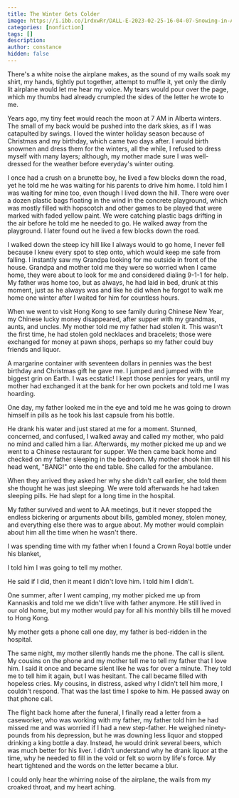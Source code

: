 ```yaml
---
title: The Winter Gets Colder
image: https://i.ibb.co/1rdxwRr/DALL-E-2023-02-25-16-04-07-Snowing-in-Alberta-Watercolor-1.png
categories: [nonfiction]
tags: []
description: 
author: constance
hidden: false
---
```


There's a white noise the airplane makes, as the sound of my wails soak my shirt, my hands, tightly put together, attempt to muffle it, yet only the dimly lit airplane would let me hear my voice. My tears would pour over the page, which my thumbs had already crumpled the sides of the letter he wrote to me.

Years ago, my tiny feet would reach the moon at 7 AM in Alberta winters. The small of my back would be pushed into the dark skies, as if I was catapulted by swings. I loved the winter holiday season because of Christmas and my birthday, which came two days after. I would birth snowmen and dress them for the winters, all the while, I refused to dress myself with many layers; although, my mother made sure I was well-dressed for the weather before everyday's winter outing.

I once had a crush on a brunette boy, he lived a few blocks down the road, yet he told me he was waiting for his parents to drive him home. I told him I was waiting for mine too, even though I lived down the hill. There were over a dozen plastic bags floating in the wind in the concrete playground, which was mostly filled with hopscotch and other games to be played that were marked with faded yellow paint. We were catching plastic bags drifting in the air before he told me he needed to go. He walked away from the playground. I later found out he lived a few blocks down the road.

I walked down the steep icy hill like I always would to go home, I never fell because I knew every spot to step onto, which would keep me safe from falling. I instantly saw my Grandpa looking for me outside in front of the house. Grandpa and mother told me they were so worried when I came home, they were about to look for me and considered dialing 9-1-1 for help. My father was home too, but as always, he had laid in bed, drunk at this moment, just as he always was and like he did when he forgot to walk me home one winter after I waited for him for countless hours.

When we went to visit Hong Kong to see family during Chinese New Year, my Chinese lucky money disappeared, after supper with my grandmas, aunts, and uncles. My mother told me my father had stolen it. This wasn't the first time, he had stolen gold necklaces and bracelets; those were exchanged for money at pawn shops, perhaps so my father could buy friends and liquor.

A margarine container with seventeen dollars in pennies was the best birthday and Christmas gift he gave me. I jumped and jumped with the biggest grin on Earth. I was ecstatic! I kept those pennies for years, until my mother had exchanged it at the bank for her own pockets and told me I was hoarding.

One day, my father looked me in the eye and told me he was going to drown himself in pills as he took his last capsule from his bottle.

He drank his water and just stared at me for a moment. Stunned, concerned, and confused, I walked away and called my mother, who paid no mind and called him a liar. Afterwards, my mother picked me up and we went to a Chinese restaurant for supper. We then came back home and checked on my father sleeping in the bedroom. My mother shook him till his head went, "BANG!" onto the end table. She called for the ambulance.

When they arrived they asked her why she didn't call earlier, she told them she thought he was just sleeping. We were told afterwards he had taken sleeping pills. He had slept for a long time in the hospital.

My father survived and went to AA meetings, but it never stopped the endless bickering or arguments about bills, gambled money, stolen money, and everything else there was to argue about. My mother would complain about him all the time when he wasn't there.

I was spending time with my father when I found a Crown Royal bottle under his blanket,

I told him I was going to tell my mother.

He said if I did, then it meant I didn't love him. I told him I didn't.

One summer, after I went camping, my mother picked me up from Kannaskis and told me we didn't live with father anymore. He still lived in our old home, but my mother would pay for all his monthly bills till he moved to Hong Kong.

My mother gets a phone call one day, my father is bed-ridden in the hospital.

The same night, my mother silently hands me the phone. The call is silent. My cousins on the phone and my mother tell me to tell my father that I love him. I said it once and became silent like he was for over a minute. They told me to tell him it again, but I was hesitant. The call became filled with hopeless cries. My cousins, in distress, asked why I didn't tell him more, I couldn't respond. That was the last time I spoke to him. He passed away on that phone call.

The flight back home after the funeral, I finally read a letter from a caseworker, who was working with my father, my father told him he had missed me and was worried if I had a new step-father. He weighed ninety-pounds from his depression, but he was downing less liquor and stopped drinking a king bottle a day. Instead, he would drink several beers, which was much better for his liver. I didn't understand why he drank liquor at the time, why he needed to fill in the void or felt so worn by life's force. My heart tightened and the words on the letter became a blur.

I could only hear the whirring noise of the airplane, the wails from my croaked throat, and my heart aching.
